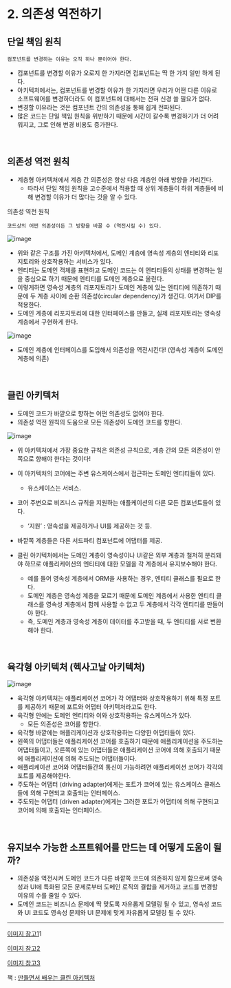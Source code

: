 # 2. 의존성 역전하기

## 단일 책임 원칙

```
컴포넌트를 변경하는 이유는 오직 하나 뿐이어야 한다.
```

- 컴포넌트를 변경할 이유가 오로지 한 가지라면 컴포넌트는 딱 한 가지 일만 하게 된다.
- 아키텍처에서는, 컴포넌트를 변경할 이유가 한 가지라면 우리가 어떤 다른 이유로 소프트웨어를 변경하더라도 이 컴포넌트에 대해서는 전혀 신경 쓸 필요가 없다.
- 변경할 이유라는 것은 컴포넌트 간의 의존성을 통해 쉽게 전파된다.
- 많은 코드는 단일 책임 원칙을 위반하기 때문에 시간이 갈수록 변경하기가 더 어려워지고, 그로 인해 변경 비용도 증가한다.

<br>

## 의존성 역전 원칙

- 계층형 아키텍처에서 계층 간 의존성은 항상 다음 계층인 아래 방향을 가리킨다.
    - 따라서 단일 책임 원칙을 고수준에서 적용할 때 상위 계층들이 하위 계층들에 비해 변경할 이유가 더 많다는 것을 알 수 있다.

의존성 역전 원칙

```
코드상의 어떤 의존성이든 그 방향을 바꿀 수 (역전시킬 수) 있다.
```

![image](https://user-images.githubusercontent.com/57824857/197827869-edbc91c6-8fd8-4e1f-b6fe-f6e0af5adf51.png)


- 위와 같은 구조를 가진 아키텍처에서, 도메인 계층에 영속성 계층의 엔티티와 리포지토리와 상호작용하는 서비스가 있다.
- 엔티티는 도메인 객체를 표현하고 도메인 코드는 이 엔티티들의 상태를 변경하는 일을 중심으로 하기 때문에 엔티티를 도메인 계층으로 올린다.
- 이렇게하면 영속성 계층의 리포지토리가 도메인 계층에 있는 엔티티에 의존하기 때문에 두 계층 사이에 순환 의존성(circular dependency)가 생긴다. 여기서 DIP를 적용한다.
- 도메인 계층에 리포지토리에 대한 인터페이스를 만들고, 실제 리포지토리는 영속성 계층에서 구현하게 한다.

![image](https://user-images.githubusercontent.com/57824857/197827953-194d3256-d40e-4b82-a78d-0fb4ec531e2c.png)

- 도메인 계층에 인터페이스를 도입해서 의존성을 역전시킨다! (영속성 계층이 도메인 계층에 의존)

<br>

## 클린 아키텍처

- 도메인 코드가 바깥으로 향하는 어떤 의존성도 없어야 한다.
- 의존성 역전 원칙의 도움으로 모든 의존성이 도메인 코드를 향한다.

![image](https://user-images.githubusercontent.com/57824857/197828043-207d691a-8a15-4720-b038-cf91a241c0fa.png)

- 위 아키텍처에서 가장 중요한 규칙은 의존성 규칙으로, 계층 간의 모든 의존성이 안쪽으로 향해야 한다는 것이다!
- 이 아키텍처의 코어에는 주변 유스케이스에서 접근하는 도메인 엔티티들이 있다.
    - 유스케이스는 서비스.
- 코어 주변으로 비즈니스 규칙을 지원하는 애플케이션의 다른 모든 컴포넌트들이 있다.
    - ‘지원’ : 영속성을 제공하거나 UI를 제공하는 것 등.
- 바깥쪽 계층들은 다른 서드파티 컴포넌트에 어댑터를 제공.

- 클린 아키텍처에서는 도메인 계층이 영속성이나 UI같은 외부 계층과 철저히 분리돼야 하므로 애플리케이션의 엔티티에 대한 모델을 각 계층에서 유지보수해야 한다.
    - 예를 들어 영속성 계층에서 ORM을 사용하는 경우, 엔티티 클래스를 필요로 한다.
    - 도메인 계층은 영속성 계층을 모르기 때문에 도메인 계층에서 사용한 엔티티 클래스를 영속성 계층에서 함께 사용할 수 없고 두 계층에서 각각 엔티티를 만들어야 한다.
    - 즉, 도메인 계층과 영속성 계층이 데이터를 주고받을 때, 두 엔티티를 서로 변환해야 한다.

<br>

## 육각형 아키텍처 (헥사고날 아키텍처)

![image](https://user-images.githubusercontent.com/57824857/197828097-c465ba42-b67a-456f-bfa5-91914338a209.png)

- 육각형 아키텍처는 애플리케이션 코어가 각 어댑터와 상호작용하기 위해 특정 포트를 제공하기 때문에 포트와 어댑터 아키텍처라고도 한다.
- 육각형 안에는 도메인 엔티티와 이와 상호작용하는 유스케이스가 있다.
    - 모든 의존성은 코어를 향한다.
- 육각형 바깥에는 애플리케이션과 상호작용하는 다양한 어댑터들이 있다.
- 왼쪽의 어댑터들은 애플리케이션 코어를 호출하기 때문에 애플리케이션을 주도하는 어댑터들이고, 오른쪽에 있는 어댑터들은 애플리케이션 코어에 의해 호출되기 때문에 애플리케이션에 의해 주도되는 어댑터들이다.
- 애플리케이션 코어와 어댑터들간의 통신이 가능하려면 애플리케이션 코어가 각각의 포트를 제공해야한다.
- 주도하는 어댑터 (driving adapter)에게는 포트가 코어에 있는 유스케이스 클래스들에 의해 구현되고 호출되는 인터페이스.
- 주도되는 어댑터 (driven adapter)에게는 그러한 포트가 어댑터에 의해 구현되고 코어에 의해 호출되는 인터페이스.

<br>

## 유지보수 가능한 소프트웨어를 만드는 데 어떻게 도움이 될까?

- 의존성을 역전시켜 도메인 코드가 다른 바깥쪽 코드에 의존하지 않게 함으로써 영속성과 UI에 특화된 모든 문제로부터 도메인 로직의 결합을 제거하고 코드를 변경할 이유의 수를 줄일 수 있다.
- 도메인 코드는 비즈니스 문제에 딱 맞도록 자유롭게 모델링 될 수 있고, 영속성 코드와 UI 코드도 영속성 문제와 UI 문제에 맞게 자유롭게 모델링 될 수 있다.


---

[이미지 참고1](https://m.blog.naver.com/fbfbf1/222762182213)1

[이미지 참고2](https://engineering-skcc.github.io/microservice%20inner%20achitecture/inner-architecture-2/)

[이미지 참고3](https://reflectoring.io/spring-hexagonal/)

책 : [만들면서 배우는 클린 아키텍처](http://www.yes24.com/Product/Goods/105138479)
